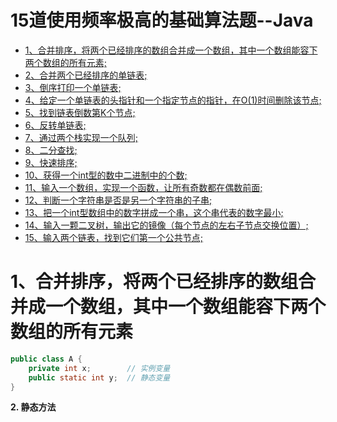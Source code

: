 

# 15道使用频率极高的基础算法题--Java
<!-- GFM-TOC -->
* [1、合并排序，将两个已经排序的数组合并成一个数组，其中一个数组能容下两个数组的所有元素;](#一关键字)
* [2、合并两个已经排序的单链表;](#一关键字)
* [3、倒序打印一个单链表;](#一关键字)
* [4、给定一个单链表的头指针和一个指定节点的指针，在O(1)时间删除该节点;](#一关键字)
* [5、找到链表倒数第K个节点;](#一关键字)
* [6、反转单链表;](#一关键字)
* [7、通过两个栈实现一个队列;](#一关键字)
* [8、二分查找;](#一关键字)
* [9、快速排序;](#一关键字)
* [10、获得一个int型的数中二进制中的个数;](#一关键字)
* [11、输入一个数组，实现一个函数，让所有奇数都在偶数前面;](#一关键字)
* [12、判断一个字符串是否是另一个字符串的子串;](#一关键字)
* [13、把一个int型数组中的数字拼成一个串，这个串代表的数字最小;](#一关键字)
* [14、输入一颗二叉树，输出它的镜像（每个节点的左右子节点交换位置）;](#一关键字)
* [15、输入两个链表，找到它们第一个公共节点;](#一关键字)
<!-- GFM-TOC -->



# 1、合并排序，将两个已经排序的数组合并成一个数组，其中一个数组能容下两个数组的所有元素

```java
public class A {
    private int x;        // 实例变量
    public static int y;  // 静态变量
}
```

**2. 静态方法** 

